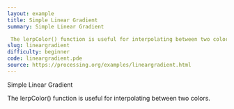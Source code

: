 ```yaml
---
layout: example
title: Simple Linear Gradient
summary: Simple Linear Gradient 

 The lerpColor() function is useful for interpolating between two colors
slug: lineargradient
difficulty: beginner
code: lineargradient.pde
source: https://processing.org/examples/lineargradient.html
---
```


Simple Linear Gradient 

 The lerpColor() function is useful for interpolating between two colors.
